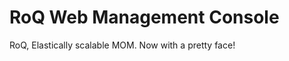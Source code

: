 RoQ Web Management Console
==========================

RoQ, Elastically scalable MOM. Now with a pretty face!
